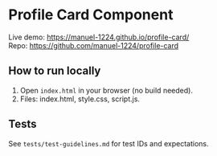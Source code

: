 # Profile Card Component

Live demo: https://manuel-1224.github.io/profile-card/  
Repo: https://github.com/manuel-1224/profile-card

## How to run locally
1. Open `index.html` in your browser (no build needed).
2. Files: index.html, style.css, script.js.

## Tests
See `tests/test-guidelines.md` for test IDs and expectations.
